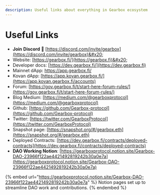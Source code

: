 ```yaml
---
description: Useful links about everything in Gearbox ecosystem
---
```


# Useful Links

* **Join** **Discord** 👾 [https://discord.com/invite/gearbox](https://discord.com/invite/gearbox)&#x20;
* Website: [https://gearbox.fi/](https://gearbox.fi)&#x20;
* Developer docs: [https://dev.gearbox.fi/](https://dev.gearbox.fi)
* Mainnet dApp: [https://app.gearbox.fi/ ](https://app.gearbox.fi)
* Kovan dApp: [https://app.kovan.gearbox.fi/](https://app.kovan.gearbox.fi/accounts)
* Forum: [https://gov.gearbox.fi/t/start-here-forum-rules/](https://gov.gearbox.fi/t/start-here-forum-rules/)
* Blog Medium: [https://medium.com/@gearboxprotocol](https://medium.com/@gearboxprotocol)
* Github: [https://github.com/Gearbox-protocol](https://github.com/Gearbox-protocol)
* Twitter: [https://twitter.com/GearboxProtocol](https://twitter.com/GearboxProtocol)
* Snapshot page: [https://snapshot.org/#/gearbox.eth](https://snapshot.org/#/gearbox.eth)
* Deployed Contracts: [https://dev.gearbox.fi/contracts/deployed-contracts](https://dev.gearbox.fi/contracts/deployed-contracts)
* **DAO Working Notion**: [https://gearboxprotocol.notion.site/Gearbox-DAO-23966f122ae4421492819242b30a0e7a](https://gearboxprotocol.notion.site/Gearbox-DAO-23966f122ae4421492819242b30a0e7a)

{% embed url="https://gearboxprotocol.notion.site/Gearbox-DAO-23966f122ae4421492819242b30a0e7a" %}
Notion pages set up to streamline DAO work and contributions.
{% endembed %}
